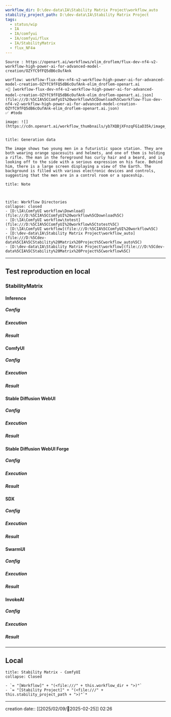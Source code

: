 ```yaml
---
workflow_dir: D:\dev-data\IA\Stability Matrix Project\workflow_auto
stability_project_path: D:\dev-data\IA\Stability Matrix Project
tags:
  - status/wip
  - IA
  - IA/comfyui
  - IA/comfyui/flux
  - IA/StabilityMatrix
  - flux_NF4➕
---
```

```ad-tip
Source : https://openart.ai/workflows/elim_droflem/flux-dev-nf4-v2-workflow-high-power-ai-for-advanced-model-creation/OZYfC9fFQ5dB6cOufAnk

worflow: workflow-flux-dev-nf4-v2-workflow-high-power-ai-for-advanced-model-creation-OZYfC9fFQ5dB6cOufAnk-elim_droflem-openart.ai 
⭐🚧 [workflow-flux-dev-nf4-v2-workflow-high-power-ai-for-advanced-model-creation-OZYfC9fFQ5dB6cOufAnk-elim_droflem-openart.ai.json](file:///D:%5CIA%5CComfyUI%20workflow%5CDownload%5Cworkflow-flux-dev-nf4-v2-workflow-high-power-ai-for-advanced-model-creation-OZYfC9fFQ5dB6cOufAnk-elim_droflem-openart.ai.json)
✅ #todo 

image: ![](https://cdn.openart.ai/workflow_thumbnails/yb7XQBjXFnzqFG1aD35k/image_9OJXoPB3_1725960385758_raw.jpg)


```

````ad-quote
title: Generation data

The image shows two young men in a futuristic space station. They are both wearing orange spacesuits and helmets, and one of them is holding a rifle. The man in the foreground has curly hair and a beard, and is looking off to the side with a serious expression on his face. Behind him, there is a large screen displaying a view of the Earth. The background is filled with various electronic devices and controls, suggesting that the men are in a control room or a spaceship.

````

```ad-note
title: Note

 

```
```ad-info
title: Workflow Directories
collapse: closed
- [D:\IA\ComfyUI workflow\Download](file:///D:%5CIA%5CComfyUI%20workflow%5CDownload%5C)
- [D:\IA\ComfyUI workflow\totest](file:///D:%5CIA%5CComfyUI%20workflow%5Ctotest%5C)
- [D:\IA\ComfyUI workflow](file:///D:%5CIA%5CComfyUI%20workflow%5C)
- [D:\dev-data\IA\Stability Matrix Project\workflow_auto](file:///D:%5Cdev-data%5CIA%5CStability%20Matrix%20Project%5Cworkflow_auto%5C)
- [D:\dev-data\IA\Stability Matrix Project\workflow](file:///D:%5Cdev-data%5CIA%5CStability%20Matrix%20Project%5Cworkflow%5C)
```


---

## Test reproduction en local
### StabilityMatrix 
#### Inference
##### Config
##### Execution
##### Result

#### ComfyUI
##### Config
##### Execution
##### Result

#### Stable Diffusion WebUI 
##### Config
##### Execution
##### Result

#### Stable Diffusion WebUI Forge
##### Config
##### Execution
##### Result
#### SDX
##### Config
##### Execution
##### Result

#### SwarmUI
##### Config
##### Execution
##### Result

#### InvokeAI
##### Config
##### Execution
##### Result

---
## Local

```ad-tip
title: Stability Matrix - ComfyUI
collapse: Closed

- `= "[Workflow]" + "(<file:///" + this.workflow_dir + ">)"`
- `= "[Stability Project]" + "(<file:///" + this.stability_project_path + ">)"`*
```

---
creation date:: [[2025/02/09/📒2025-02-25]]  02:26

